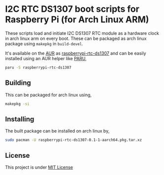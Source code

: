 
#  I2C RTC DS1307 boot scripts for Raspberry Pi (for Arch Linux ARM)

These scripts load and initiate I2C DS1307 RTC module as a hardware clock in arch linux arm on every boot. These can be packaged as arch linux package using `makepkg` in `build-devel`.

It's available on the [AUR](https://wiki.archlinux.org/title/Arch_User_Repository) as [raspberrypi-rtc-ds1307](https://aur.archlinux.org/packages/raspberrypi-rtc-ds1307/) and can be easily installed using an AUR helper like [PARU](https://github.com/Morganamilo/paru),

```bash
paru -S raspberrypi-rtc-ds1307
```

##  Building

This can be packaged for arch linux using,

```bash
makepkg -si
```

##  Installing

The built package can be installed on arch linux by,

```bash
sudo pacman -U raspberrypi-rtc-ds1307-0.1-1-aarch64.pkg.tar.xz
```

##  License
This project is under [MIT License](LICENSE)
